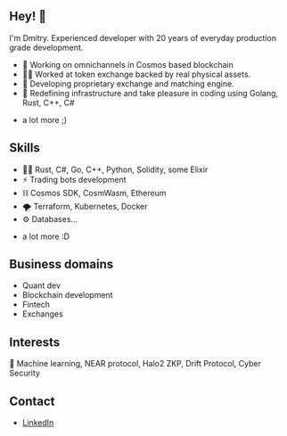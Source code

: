 ## Hey! 👋
I'm Dmitry. Experienced developer with 20 years of everyday production grade development.

- 🍏 Working on omnichannels in Cosmos based blockchain
- 👨‍💻 Worked at token exchange backed by real physical assets. 
- 🧭 Developing proprietary exchange and matching engine.
- 🌱 Redefining infrastructure and take pleasure in coding using Golang, Rust, C++, C#
+ a lot more ;)

## Skills
- 👨‍💻 Rust, C#, Go, C++, Python, Solidity, some Elixir
- ⚡️ Trading bots development
- ⛓️ Cosmos SDK, CosmWasm, Ethereum
- 🌪️ Terraform, Kubernetes, Docker
- ⚙️ Databases...
+ a lot more :D

## Business domains
- Quant dev
- Blockchain development
- Fintech
- Exchanges

## Interests
👀 Machine learning, NEAR protocol, Halo2 ZKP, Drift Protocol, Cyber Security

## Contact
- [LinkedIn](https://www.linkedin.com/in/ddyachkov)

<!---
Dmdv/Dmdv is a ✨ special ✨ repository because its `README.md` (this file) appears on your GitHub profile.
You can click the Preview link to take a look at your changes.
--->
